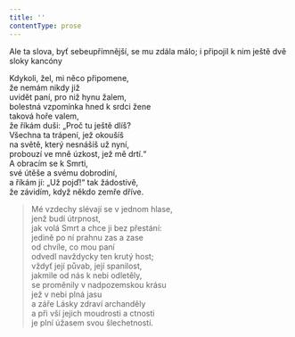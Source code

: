 ```yaml
---
title: ''
contentType: prose
---
```


Ale ta slova, byť sebeupřímnější, se mu zdála málo; i připojil k nim ještě dvě sloky kancóny

Kdykoli, žel, mi něco připomene,  
že nemám nikdy již  
uvidět paní, pro niž hynu žalem,  
bolestná vzpomínka hned k srdci žene  
taková hoře valem,  
že říkám duši: „Proč tu ještě dlíš?  
Všechna ta trápení, jež okoušíš  
na světě, který nesnášíš už nyní,  
probouzí ve mně úzkost, jež mě drtí.“  
A obracím se k Smrti,  
své útěše a svému dobrodiní,  
a říkám jí: „Už pojď!“ tak žádostivě,  
že závidím, když někdo zemře dříve.

> Mé vzdechy slévají se v jednom hlase,  
> jenž budí útrpnost,  
> jak volá Smrt a chce ji bez přestání:  
> jedině po ní prahnu zas a zase  
> od chvíle, co mou paní  
> odvedl navždycky ten krutý host;  
> vždyť její půvab, její spanilost,  
> jakmile od nás k nebi odletěly,  
> se proměnily v nadpozemskou krásu  
> jež v nebi plná jasu  
> a záře Lásky zdraví archanděly  
> a při vší jejich moudrosti a ctnosti  
> je plní úžasem svou šlechetností.
